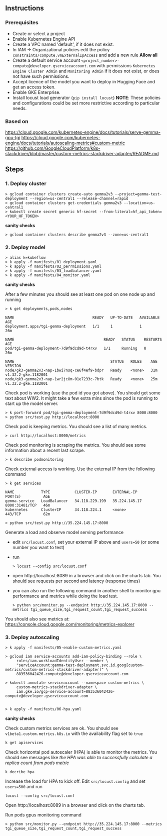 
## Instructions

### Prerequisites

- Create or select a project
- Enable Kubernetes Engine API
- Create a VPC named 'default', if it does not exist.  
- In IAM -> Organizational policies edit the policy `constraints/compute.vmExternalIpAccess` and add a new rule **Allow all**
- Create a default service account `<project_number>-compute@developer.gserviceaccount.com` with permissions `Kubernetes Engine Cluster Admin` and `Monitoring Admin` if it does not exist, or does not have such permissions.
- Accept licence of the model you want to deploy in Hugging Face and get an access token.
- Enable GKE Enterprise.
- Install locust load generator (`pip install locust`)
**NOTE**: These policies and configurations could be set more restrictive according to particular needs.


### Based on

https://cloud.google.com/kubernetes-engine/docs/tutorials/serve-gemma-gpu-tgi
https://cloud.google.com/kubernetes-engine/docs/tutorials/autoscaling-metrics#custom-metric
https://github.com/GoogleCloudPlatform/k8s-stackdriver/blob/master/custom-metrics-stackdriver-adapter/README.md


## Steps


### 1. Deploy cluster

    > gcloud container clusters create-auto gemma2v3 --project=gemma-test-deployment --region=us-central1 --release-channel=rapid
    > gcloud container clusters get-credentials gemma2v3 --location=us-central1
    > kubectl create secret generic hf-secret --from-literal=hf_api_token=<YOUR_HF_TOKEN>

**sanity checks**

    > gcloud container clusters describe gemma2v3 --zone=us-central1


### 2. Deploy model  

    > alias k=kubeflow
    > k apply -f manifests/01_deployment.yaml
    > k apply -f manifests/02_perrmissions.yaml
    > k apply -f manifests/03_loadbalancer.yaml
    > k apply -f manifests/04_monitor.yaml 

**sanity checks**

After a few minutes you should see at least one pod on one node up and running

    > k get deployments,pods,nodes

    NAME                                   READY   UP-TO-DATE   AVAILABLE   AGE
    deployment.apps/tgi-gemma-deployment   1/1     1            1           26m

    NAME                                        READY   STATUS    RESTARTS   AGE
    pod/tgi-gemma-deployment-7d9f9dcd9d-t4rxv   1/1     Running   0          26m

    NAME                                           STATUS   ROLES    AGE   VERSION
    node/gk3-gemma2v3-nap-1bwi7nsq-ce6f4ef9-bdpr   Ready    <none>   31m   v1.32.2-gke.1182001
    node/gk3-gemma2v3-nap-1wr2jc8m-01e7233c-7btk   Ready    <none>   25m   v1.32.2-gke.1182001

Check pod is working (use the pod id you got above). You should get some text about WW2. It might take a few extra mins since the pod is running to start up the model server.

    > k port-forward pod/tgi-gemma-deployment-7d9f9dcd9d-t4rxv 8000:8000
    > python src/test.py http://localhost:8000

Check pod is keeping metrics. You should see a list of many metrics.

    > curl http://localhost:8000/metrics

Check pod monitoring is scraping the metrics. You should see some information about a recent last scrape.

    > k describe podmonitoring

Check external access is working. Use the external IP from the following command

    > k get services 

    NAME            TYPE           CLUSTER-IP       EXTERNAL-IP     PORT(S)          AGE
    gemma-service   LoadBalancer   34.118.229.199   35.224.145.17   8000:31481/TCP   46m
    kubernetes      ClusterIP      34.118.224.1     <none>          443/TCP          62m

    > python src/test.py http://35.224.145.17:8000

Generate a load and observe model serving performance

- edit `src/locust.conf`, set your external IP above and `users=50` (or some number you want to test)
- run 

   `> locust --config src/locust.conf`

- open http://localhost:8089 in a browser and click on the charts tab. You should see requests per second and latency (response times)

- you can also run the following command in another shell to monitor gpu performance and metrics while doing the load test.

    `> python src/monitor.py --endpoint http://35.224.145.17:8000 --metrics tgi_queue_size,tgi_request_count,tgi_request_success`


You should also see metrics at: https://console.cloud.google.com/monitoring/metrics-explorer


### 3. Deploy autoscaling

    > k apply -f manifests/05-enable-custom-metrics.yaml

    > gcloud iam service-accounts add-iam-policy-binding --role \
         roles/iam.workloadIdentityUser --member \
         "serviceAccount:gemma-test-deployment.svc.id.goog[custom-metrics/custom-metrics-stackdriver-adapter]" \
         883536042426-compute@developer.gserviceaccount.com

    > kubectl annotate serviceaccount --namespace custom-metrics \
         custom-metrics-stackdriver-adapter \
         iam.gke.io/gcp-service-account=883536042426-compute@developer.gserviceaccount.com


    > k apply -f manifests/06-hpa.yaml


**sanity checks**

Check custom metrics services are ok. You should see `v1beta1.custom.metrics.k8s.io` with the availability flag set to `true`

    k get apiservices


Check horizontal pod autoscaler (HPA) is able to monitor the metrics. You should see messages like _the HPA was able to successfully calculate a replica count from pods metric_

    k decribe hpa


Increase the load for HPA to kick off. Edit `src/locust.config` and set `users=500` and run

    locust --config src/locust.conf 

Open http://localhost:8089 in a browser and click on the charts tab. 

Run pods gpus monitoring command

    > python src/monitor.py --endpoint http://35.224.145.17:8000 --metrics tgi_queue_size,tgi_request_count,tgi_request_success


